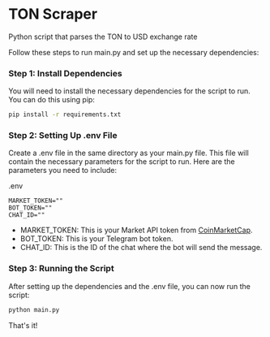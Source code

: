 # TON Scraper
Python script that parses the TON to USD exchange rate

Follow these steps to run main.py and set up the necessary dependencies:

### Step 1: Install Dependencies

You will need to install the necessary dependencies for the script to run. You can do this using pip:

```bash
pip install -r requirements.txt
```

### Step 2: Setting Up .env File

Create a .env file in the same directory as your main.py file. This file will contain the necessary parameters for the script to run. Here are the parameters you need to include:

.env
```
MARKET_TOKEN=""
BOT_TOKEN=""
CHAT_ID=""
```

- MARKET_TOKEN: This is your Market API token from [CoinMarketCap](https://coinmarketcap.com/).
- BOT_TOKEN: This is your Telegram bot token.
- CHAT_ID: This is the ID of the chat where the bot will send the message.


### Step 3: Running the Script

After setting up the dependencies and the .env file, you can now run the script:

```bash
python main.py
```

That's it!